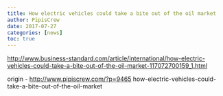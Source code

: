 ```yaml
---
title: How electric vehicles could take a bite out of the oil market
author: PipisCrew
date: 2017-07-27
categories: [news]
toc: true
---
```


http://www.business-standard.com/article/international/how-electric-vehicles-could-take-a-bite-out-of-the-oil-market-117072700159_1.html

origin - http://www.pipiscrew.com/?p=9465 how-electric-vehicles-could-take-a-bite-out-of-the-oil-market